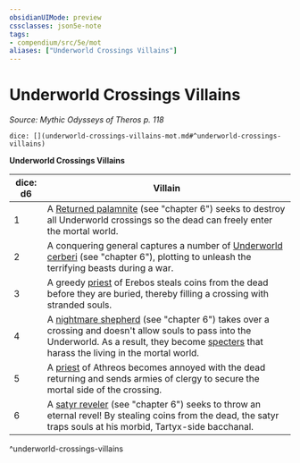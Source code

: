 ```yaml
---
obsidianUIMode: preview
cssclasses: json5e-note
tags:
- compendium/src/5e/mot
aliases: ["Underworld Crossings Villains"]
---
```

# Underworld Crossings Villains
*Source: Mythic Odysseys of Theros p. 118* 

`dice: [](underworld-crossings-villains-mot.md#^underworld-crossings-villains)`

**Underworld Crossings Villains**

| dice: d6 | Villain |
|----------|---------|
| 1 | A [Returned palamnite](compendium/bestiary/undead/returned-palamnite-mot.md) (see "chapter 6") seeks to destroy all Underworld crossings so the dead can freely enter the mortal world. |
| 2 | A conquering general captures a number of [Underworld cerberi](compendium/bestiary/monstrosity/underworld-cerberus-mot.md) (see "chapter 6"), plotting to unleash the terrifying beasts during a war. |
| 3 | A greedy [priest](compendium/bestiary/humanoid/priest.md) of Erebos steals coins from the dead before they are buried, thereby filling a crossing with stranded souls. |
| 4 | A [nightmare shepherd](compendium/bestiary/fiend/nightmare-shepherd-mot.md) (see "chapter 6") takes over a crossing and doesn't allow souls to pass into the Underworld. As a result, they become [specters](compendium/bestiary/undead/specter.md) that harass the living in the mortal world. |
| 5 | A [priest](compendium/bestiary/humanoid/priest.md) of Athreos becomes annoyed with the dead returning and sends armies of clergy to secure the mortal side of the crossing. |
| 6 | A [satyr reveler](compendium/bestiary/fey/satyr-reveler-mot.md) (see "chapter 6") seeks to throw an eternal revel! By stealing coins from the dead, the satyr traps souls at his morbid, Tartyx-side bacchanal. |
^underworld-crossings-villains